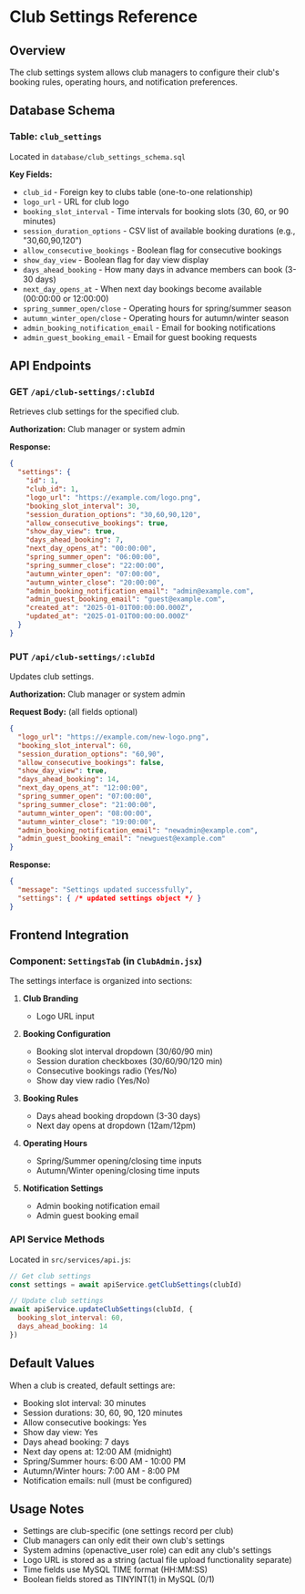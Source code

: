 # Club Settings Reference

## Overview
The club settings system allows club managers to configure their club's booking rules, operating hours, and notification preferences.

## Database Schema

### Table: `club_settings`
Located in `database/club_settings_schema.sql`

**Key Fields:**
- `club_id` - Foreign key to clubs table (one-to-one relationship)
- `logo_url` - URL for club logo
- `booking_slot_interval` - Time intervals for booking slots (30, 60, or 90 minutes)
- `session_duration_options` - CSV list of available booking durations (e.g., "30,60,90,120")
- `allow_consecutive_bookings` - Boolean flag for consecutive bookings
- `show_day_view` - Boolean flag for day view display
- `days_ahead_booking` - How many days in advance members can book (3-30 days)
- `next_day_opens_at` - When next day bookings become available (00:00:00 or 12:00:00)
- `spring_summer_open/close` - Operating hours for spring/summer season
- `autumn_winter_open/close` - Operating hours for autumn/winter season
- `admin_booking_notification_email` - Email for booking notifications
- `admin_guest_booking_email` - Email for guest booking requests

## API Endpoints

### GET `/api/club-settings/:clubId`
Retrieves club settings for the specified club.

**Authorization:** Club manager or system admin

**Response:**
```json
{
  "settings": {
    "id": 1,
    "club_id": 1,
    "logo_url": "https://example.com/logo.png",
    "booking_slot_interval": 30,
    "session_duration_options": "30,60,90,120",
    "allow_consecutive_bookings": true,
    "show_day_view": true,
    "days_ahead_booking": 7,
    "next_day_opens_at": "00:00:00",
    "spring_summer_open": "06:00:00",
    "spring_summer_close": "22:00:00",
    "autumn_winter_open": "07:00:00",
    "autumn_winter_close": "20:00:00",
    "admin_booking_notification_email": "admin@example.com",
    "admin_guest_booking_email": "guest@example.com",
    "created_at": "2025-01-01T00:00:00.000Z",
    "updated_at": "2025-01-01T00:00:00.000Z"
  }
}
```

### PUT `/api/club-settings/:clubId`
Updates club settings.

**Authorization:** Club manager or system admin

**Request Body:** (all fields optional)
```json
{
  "logo_url": "https://example.com/new-logo.png",
  "booking_slot_interval": 60,
  "session_duration_options": "60,90",
  "allow_consecutive_bookings": false,
  "show_day_view": true,
  "days_ahead_booking": 14,
  "next_day_opens_at": "12:00:00",
  "spring_summer_open": "07:00:00",
  "spring_summer_close": "21:00:00",
  "autumn_winter_open": "08:00:00",
  "autumn_winter_close": "19:00:00",
  "admin_booking_notification_email": "newadmin@example.com",
  "admin_guest_booking_email": "newguest@example.com"
}
```

**Response:**
```json
{
  "message": "Settings updated successfully",
  "settings": { /* updated settings object */ }
}
```

## Frontend Integration

### Component: `SettingsTab` (in `ClubAdmin.jsx`)
The settings interface is organized into sections:

1. **Club Branding**
   - Logo URL input

2. **Booking Configuration**
   - Booking slot interval dropdown (30/60/90 min)
   - Session duration checkboxes (30/60/90/120 min)
   - Consecutive bookings radio (Yes/No)
   - Show day view radio (Yes/No)

3. **Booking Rules**
   - Days ahead booking dropdown (3-30 days)
   - Next day opens at dropdown (12am/12pm)

4. **Operating Hours**
   - Spring/Summer opening/closing time inputs
   - Autumn/Winter opening/closing time inputs

5. **Notification Settings**
   - Admin booking notification email
   - Admin guest booking email

### API Service Methods
Located in `src/services/api.js`:

```javascript
// Get club settings
const settings = await apiService.getClubSettings(clubId)

// Update club settings
await apiService.updateClubSettings(clubId, {
  booking_slot_interval: 60,
  days_ahead_booking: 14
})
```

## Default Values
When a club is created, default settings are:
- Booking slot interval: 30 minutes
- Session durations: 30, 60, 90, 120 minutes
- Allow consecutive bookings: Yes
- Show day view: Yes
- Days ahead booking: 7 days
- Next day opens at: 12:00 AM (midnight)
- Spring/Summer hours: 6:00 AM - 10:00 PM
- Autumn/Winter hours: 7:00 AM - 8:00 PM
- Notification emails: null (must be configured)

## Usage Notes
- Settings are club-specific (one settings record per club)
- Club managers can only edit their own club's settings
- System admins (openactive_user role) can edit any club's settings
- Logo URL is stored as a string (actual file upload functionality separate)
- Time fields use MySQL TIME format (HH:MM:SS)
- Boolean fields stored as TINYINT(1) in MySQL (0/1)

